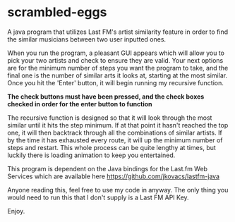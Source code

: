 # scrambled-eggs
A java program that utilizes Last FM's artist similarity feature in order to find the similar musicians between two user inputted ones.

When you run the program, a pleasant GUI appears which will allow you to pick your two artists and check to ensure they are valid. Your next options are for the minimum number of steps you want the program to take, and the final one is the number of similar arts it looks at, starting at the most similar. Once you hit the 'Enter' button, it will begin running my recursive function. 

<b>The check buttons must have been pressed, and the check boxes checked in order for the enter button to function</b>

The recursive function is designed so that it will look through the most similar until it hits the step minimum. If at that point it hasn't reached the top one, it will then backtrack through all the combinations of similar artists. If by the time it has exhausted every route, it will up the minimum number of steps and restart. This whole process can be quite lengthy at times, but luckily there is loading animation to keep you entertained.

This program is dependent on the Java bindings for the Last.fm Web Services which are available here https://github.com/jkovacs/lastfm-java

Anyone reading this, feel free to use my code in anyway. The only thing you would need to run this that I don't supply is a Last FM API Key.


Enjoy.
